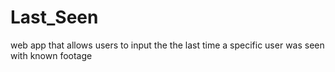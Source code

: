 # Last_Seen
web app that allows users to input the the last time a specific user was seen with known footage

